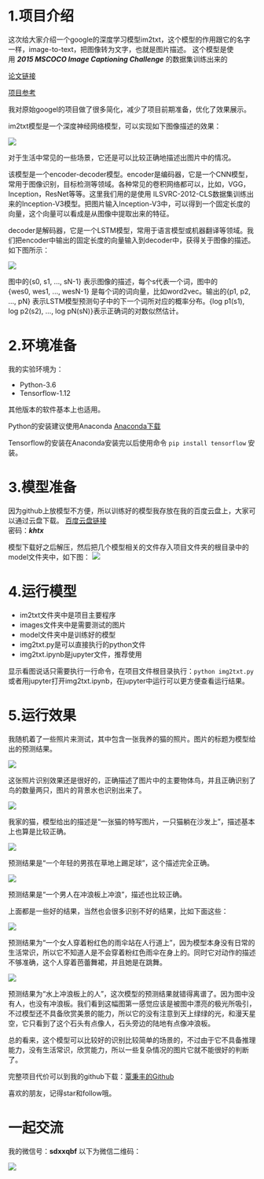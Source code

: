 # 1.项目介绍

这次给大家介绍一个google的深度学习模型im2txt，这个模型的作用跟它的名字一样，image-to-text，把图像转为文字，也就是图片描述。
这个模型是使用 ***2015 MSCOCO Image Captioning Challenge*** 的数据集训练出来的

[论文链接](http://arxiv.org/abs/1609.06647)

[项目参考](https://github.com/tensorflow/models/tree/master/research/im2txt)

我对原始googel的项目做了很多简化，减少了项目前期准备，优化了效果展示。

im2txt模型是一个深度神经网络模型，可以实现如下图像描述的效果：

![](https://upload-images.jianshu.io/upload_images/14843052-3e299d399e63ea9a.png?imageMogr2/auto-orient/strip%7CimageView2/2/w/286)

对于生活中常见的一些场景，它还是可以比较正确地描述出图片中的情况。

该模型是一个encoder-decoder模型。encoder是编码器，它是一个CNN模型，常用于图像识别，目标检测等领域。各种常见的卷积网络都可以，比如，VGG，Inception，ResNet等等。这里我们用的是使用 ILSVRC-2012-CLS数据集训练出来的Inception-V3模型。把图片输入Inception-V3中，可以得到一个固定长度的向量，这个向量可以看成是从图像中提取出来的特征。

decoder是解码器，它是一个LSTM模型，常用于语言模型或机器翻译等领域。我们把encoder中输出的固定长度的向量输入到decoder中，获得关于图像的描述。如下图所示：

![](https://upload-images.jianshu.io/upload_images/14843052-3e299d399e63ea9a.png?imageMogr2/auto-orient/strip%7CimageView2/2/w/286)

图中的{s0, s1, ..., sN-1} 表示图像的描述，每个s代表一个词，图中的{wes0, wes1, ..., wesN-1} 是每个词的词向量，比如word2vec。输出的{p1, p2, ..., pN} 表示LSTM模型预测句子中的下一个词所对应的概率分布。{log p1(s1), log p2(s2), ..., log pN(sN)}表示正确词的对数似然估计。

# 2.环境准备
我的实验环境为：
+ Python-3.6
+ Tensorflow-1.12

其他版本的软件基本上也适用。

Python的安装建议使用Anaconda
[Anaconda下载](https://www.anaconda.com/download/#macos)

Tensorflow的安装在Anaconda安装完以后使用命令 `pip install tensorflow` 安装。

# 3.模型准备
因为github上放模型不方便，所以训练好的模型我存放在我的百度云盘上，大家可以通过云盘下载。
[百度云盘链接](https://pan.baidu.com/s/1nYlWBoOQjzgP5-GYfutMQA)    
密码：***khtx***

模型下载好之后解压，然后把几个模型相关的文件存入项目文件夹的根目录中的model文件夹中，如下图：
![](https://upload-images.jianshu.io/upload_images/14843052-3e299d399e63ea9a.png?imageMogr2/auto-orient/strip%7CimageView2/2/w/286)

# 4.运行模型
+ im2txt文件夹中是项目主要程序
+ images文件夹中是需要测试的图片
+ model文件夹中是训练好的模型
+ img2txt.py是可以直接执行的python文件
+ img2txt.ipynb是jupyter文件，推荐使用

显示看图说话只需要执行一行命令，在项目文件根目录执行：`python img2txt.py`或者用jupyter打开img2txt.ipynb，在jupyter中运行可以更方便查看运行结果。

# 5.运行效果

我随机着了一些照片来测试，其中包含一张我养的猫的照片。图片的标题为模型给出的预测结果。

![](https://upload-images.jianshu.io/upload_images/14843052-3e299d399e63ea9a.png?imageMogr2/auto-orient/strip%7CimageView2/2/w/286)

这张照片识别效果还是很好的，正确描述了图片中的主要物体鸟，并且正确识别了鸟的数量两只，图片的背景水也识别出来了。

![](https://upload-images.jianshu.io/upload_images/14843052-3e299d399e63ea9a.png?imageMogr2/auto-orient/strip%7CimageView2/2/w/286)

我家的猫，模型给出的描述是“一张猫的特写图片，一只猫躺在沙发上”，描述基本上也算是比较正确。

![](https://upload-images.jianshu.io/upload_images/14843052-3e299d399e63ea9a.png?imageMogr2/auto-orient/strip%7CimageView2/2/w/286)

预测结果是“一个年轻的男孩在草地上踢足球”，这个描述完全正确。

![](https://upload-images.jianshu.io/upload_images/14843052-3e299d399e63ea9a.png?imageMogr2/auto-orient/strip%7CimageView2/2/w/286)

预测结果是“一个男人在冲浪板上冲浪”，描述也比较正确。

上面都是一些好的结果，当然也会很多识别不好的结果，比如下面这些：

![](https://upload-images.jianshu.io/upload_images/14843052-3e299d399e63ea9a.png?imageMogr2/auto-orient/strip%7CimageView2/2/w/286)

预测结果为“一个女人穿着粉红色的雨伞站在人行道上”，因为模型本身没有日常的生活常识，所以它不知道人是不会穿着粉红色雨伞在身上的。同时它对动作的描述不够准确，这个人穿着芭蕾舞裙，并且她是在跳舞。

![](https://upload-images.jianshu.io/upload_images/14843052-3e299d399e63ea9a.png?imageMogr2/auto-orient/strip%7CimageView2/2/w/286)

预测结果为“水上冲浪板上的人”，这次模型的预测结果就错得离谱了。因为图中没有人，也没有冲浪板。我们看到这幅图第一感觉应该是被图中漂亮的极光所吸引，不过模型还不具备欣赏美景的能力，所以它的没有注意到天上绿绿的光，和漫天星空，它只看到了这个石头有点像人，石头旁边的陆地有点像冲浪板。

总的看来，这个模型可以比较好的识别比较简单的场景的，不过由于它不具备推理能力，没有生活常识，欣赏能力，所以一些复杂情况的图片它就不能很好的判断了。

完整项目代价可以到我的github下载：[覃秉丰的Github](https://github.com/Qinbf)

喜欢的朋友，记得star和follow哦。

# 一起交流
我的微信号：**sdxxqbf**
以下为微信二维码：

![](https://upload-images.jianshu.io/upload_images/14843052-3e299d399e63ea9a.png?imageMogr2/auto-orient/strip%7CimageView2/2/w/286)
